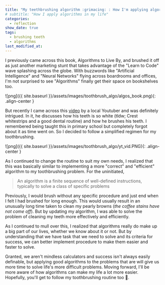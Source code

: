 ```yaml
---
title: "My teethbrushing algorithm :grimacing: : How I'm applying algorithms in my life"
# subtitle: "How I apply algorithms in my life"
categories:
  - reflection
show_date: true
tags:
  - brushing teeth
  - algorithms
last_modified_at:
---
```

I previously came across this book, Algorithms to Live By, and brushed it off as just another marketing stunt that takes advantage of the "Learn to Code" wave splashing across the globe. With buzzwords like "Artificial Intelligence" and "Neural Networks" flying across boardrooms and offices, I'm not surprised to see "Algorithms" finally get their space on bookshelves too.

![png]({{ site.baseurl }}/assets/images/toothbrush_algo/algos_book.png){: .align-center }

But recently I came across this [video](https://www.youtube.com/watch?v=7Lwhw2iaFRo&t=7s) by a local Youtuber and was definitely intrigued. In it, he discusses how his teeth is so white (tldw; Crest whitestrips and a good dental routine) and how he brushes his teeth. I remembered being taught this in primary school but completely forgot about it as time went on. So I decided to follow a simplified regimen for my toothbrushing.

![png]({{ site.baseurl }}/assets/images/toothbrush_algo/yt_vid.PNG){: .align-center }

As I continued to change the routine to suit my own needs, I realized that this was basically similar to implementing a more "correct" and "efficient" algorithm to my toothbrushing problem. For the uninitiated,

> An algorithm is a finite sequence of well-defined instructions, typically to solve a class of specific problems

Previously, I would brush without any specific procedure and just end when I felt I had brushed for long enough. This would usually result in an unusually long time taken to clean my pearly browns (*the coffee stains have not come off*). But by updating my algorithm, I was able to solve the problem of cleaning my teeth more effectively and efficiently. 

As I continued to mull over this, I realized that algorithms really do make up a big part of our lives, whether we know about it or not. But by understanding that we have task that we need to solve and its criteria for success, we can better implement procedure to make them easier and faster to solve.

Granted, we aren't mindless calculators and success isn't always easily definable, but applying good algorithms to the problems that are will give us more time to solve life's more difficult problems. Moving forward, I'll be more aware of how algorithms can make my life a lot more easier. Hopefully, you'll get to follow my toothbrushing routine too 🙂.

